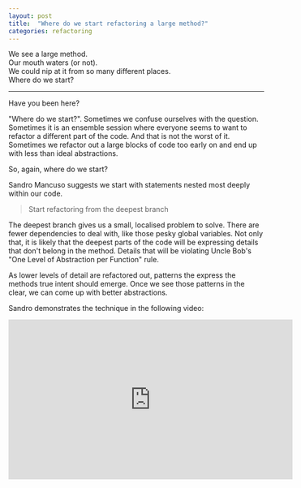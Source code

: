```yaml
---
layout: post
title:  "Where do we start refactoring a large method?"
categories: refactoring
---
```

We see a large method.  
Our mouth waters (or not).  
We could nip at it from so many different places.  
Where do we start?


---


Have you been here?

"Where do we start?".
Sometimes we confuse ourselves with the question.
Sometimes it is an ensemble session where everyone seems to want to refactor a different part of the code.
And that is not the worst of it. Sometimes we refactor out a large blocks of code too early on and end up with less than ideal abstractions.

So, again, where do we start?

Sandro Mancuso suggests we start with statements
nested most deeply within our code.

> Start refactoring from the deepest branch

The deepest branch gives us a small, localised problem to solve.
There are fewer dependencies to deal with, like those pesky global variables.
Not only that,
it is likely that the deepest parts of the code will be expressing
details that don't belong in the method.
Details that will be violating Uncle Bob's
"One Level of Abstraction per Function" rule.

As lower levels of detail are refactored out,
patterns the express the methods true intent should emerge.
Once we see those patterns in the clear,
we can come up with better abstractions.

Sandro demonstrates the technique in the following video:

<iframe width="560" height="315" src="https://www.youtube.com/embed/_NnElPO5BU0?start=1973" title="YouTube video player" frameborder="0" allow="accelerometer; autoplay; clipboard-write; encrypted-media; gyroscope; picture-in-picture" allowfullscreen></iframe>